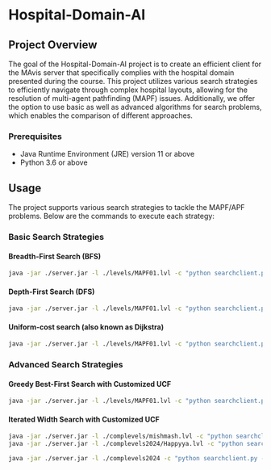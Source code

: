# Hospital-Domain-AI
## Project Overview
The goal of the Hospital-Domain-AI project is to create an efficient client for the MAvis server that specifically complies with the hospital domain presented during the course. This project utilizes various search strategies to efficiently navigate through complex hospital layouts, allowing for the resolution of multi-agent pathfinding (MAPF) issues. Additionally, we offer the option to use basic as well as advanced algorithms for search problems, which enables the comparison of different approaches.

### Prerequisites
- Java Runtime Environment (JRE) version 11 or above
- Python 3.6 or above

## Usage
The project supports various search strategies to tackle the MAPF/APF problems. Below are the commands to execute each strategy:

### Basic Search Strategies

#### Breadth-First Search (BFS)

```bash
java -jar ./server.jar -l ./levels/MAPF01.lvl -c "python searchclient.py -bfs" -g
```

#### Depth-First Search (DFS)
```bash
java -jar ./server.jar -l ./levels/MAPF01.lvl -c "python searchclient.py -dfs" -g
```

#### Uniform-cost search (also known as Dijkstra)
```bash
java -jar ./server.jar -l ./levels/MAPF01.lvl -c "python searchclient.py -greedy -s_dij" -g
```

### Advanced Search Strategies

#### Greedy Best-First Search with Customized UCF
```bash
java -jar ./server.jar -l ./levels/MAPF01.lvl -c "python searchclient.py -greedy -c_dij" -g
```

#### Iterated Width Search with Customized UCF
```bash
java -jar ./server.jar -l ./complevels/mishmash.lvl -c "python searchclient.py -iw -c_dij" -g
java -jar ./server.jar -l ./complevels2024/Happyya.lvl -c "python searchclient.py -iw -c_dij" -g

java -jar ./server.jar -l ./complevels2024 -c "python searchclient.py -iw -c_dij --test-name=random" -t 180
```


